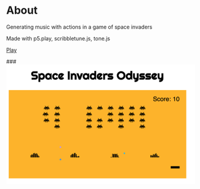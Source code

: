 # About

Generating music with actions in a game of space invaders

Made with p5.play, scribbletune.js, tone.js

[Play](http://hannahyan.design/arcade_sonification/index.html)

###![](assets/screenshot.png)
